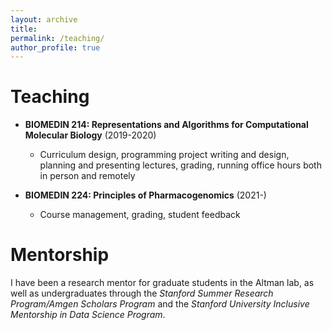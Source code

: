 ```yaml
---
layout: archive
title: 
permalink: /teaching/
author_profile: true
---
```


Teaching
======

- **BIOMEDIN 214: Representations and Algorithms for Computational Molecular Biology** (2019-2020)
  -	Curriculum design, programming project writing and design, planning and presenting lectures, grading, running office hours both in person and remotely

- **BIOMEDIN 224: Principles of Pharmacogenomics** (2021-)
  -	Course management, grading, student feedback


Mentorship
======

I have been a research mentor for graduate students in the Altman lab, as well as undergraduates through the *Stanford Summer Research Program/Amgen Scholars Program* and the *Stanford University Inclusive Mentorship in Data Science Program*.
